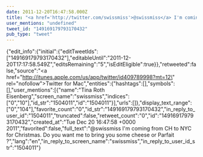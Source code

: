 ```yaml
---
date: 2011-12-20T16:47:58.000Z
title: "<a href='http://twitter.com/swissmiss'>@swissmiss</a> I'm coming from CH to NYC for Christmas. Do you want me to bring you some cheese or Parfait ?″"
user_mentions: "undefined"
tweet_id: "149169179793170432"
pub_type: "tweet"
---
```

{"edit_info":{"initial":{"editTweetIds":["149169179793170432"],"editableUntil":"2011-12-20T17:17:58.549Z","editsRemaining":"5","isEditEligible":true}},"retweeted":false,"source":"<a href=\"http://itunes.apple.com/us/app/twitter/id409789998?mt=12\" rel=\"nofollow\">Twitter for Mac</a>","entities":{"hashtags":[],"symbols":[],"user_mentions":[{"name":"Tina Roth Eisenberg","screen_name":"swissmiss","indices":["0","10"],"id_str":"1504011","id":"1504011"}],"urls":[]},"display_text_range":["0","104"],"favorite_count":"0","id_str":"149169179793170432","in_reply_to_user_id":"1504011","truncated":false,"retweet_count":"0","id":"149169179793170432","created_at":"Tue Dec 20 16:47:58 +0000 2011","favorited":false,"full_text":"@swissmiss I'm coming from CH to NYC for Christmas. Do you want me to bring you some cheese or Parfait ?","lang":"en","in_reply_to_screen_name":"swissmiss","in_reply_to_user_id_str":"1504011"}
